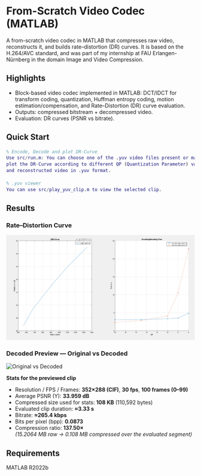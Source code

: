 # <Project Title> From-Scratch Video Codec (MATLAB)

A from-scratch video codec in MATLAB that compresses raw video, reconstructs it, and
builds rate–distortion (DR) curves. It is based on the H.264/AVC standard, and was part of my internship at
FAU Erlangen-Nürnberg in the domain Image and Video Compression. 

## Highlights
- Block-based video codec implemented in MATLAB: DCT/IDCT for transform coding, quantization, Huffman entropy coding,
  motion estimation/compensation, and Rate–Distortion (DR) curve evaluation.
- Outputs: compressed bitstream + decompressed video.
- Evaluation: DR curves (PSNR vs bitrate).

## Quick Start
```matlab
% Encode, Decode and plot DR-Curve
Use src/run.m: You can choose one of the .yuv video files present or make your own. Running this function will
plot the DR-Curve according to different QP (Quantization Parameter) values, and also save the compressed bitstream, 
and reconstructed video in .yuv format.

% .yuv viewer
You can use src/play_yuv_clip.m to view the selected clip.
```

## Results

### Rate–Distortion Curve
![DR Curve](docs/DR_Curve.PNG)

### Decoded Preview — Original vs Decoded
![Original vs Decoded](docs/compare.gif)

**Stats for the previewed clip**

- Resolution / FPS / Frames: **352×288 (CIF)**, **30 fps**, **100 frames (0–99)**
- Average PSNR (Y): **33.959 dB**
- Compressed size used for stats: **108 KB** (110,592 bytes)
- Evaluated clip duration: **≈3.33 s**
- Bitrate: **≈265.4 kbps**
- Bits per pixel (bpp): **0.0873**
- Compression ratio: **137.50×**  
  *(15.2064 MB raw → 0.108 MB compressed over the evaluated segment)*

## Requirements
MATLAB R2022b

  
